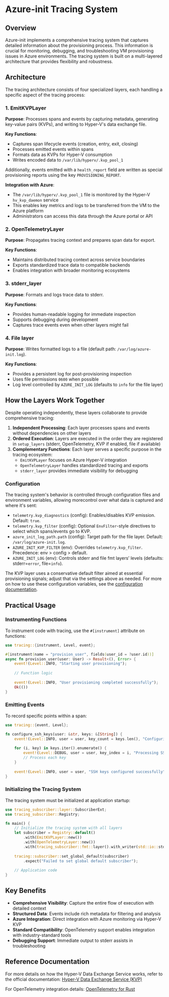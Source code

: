 # Azure-init Tracing System

## Overview

Azure-init implements a comprehensive tracing system that captures detailed information about the provisioning process.
This information is crucial for monitoring, debugging, and troubleshooting VM provisioning issues in Azure environments.
The tracing system is built on a multi-layered architecture that provides flexibility and robustness.

## Architecture

The tracing architecture consists of four specialized layers, each handling a specific aspect of the tracing process:

### 1. EmitKVPLayer

**Purpose**: Processes spans and events by capturing metadata, generating key-value pairs (KVPs), and writing to Hyper-V's data exchange file.

**Key Functions**:
- Captures span lifecycle events (creation, entry, exit, closing)
- Processes emitted events within spans
- Formats data as KVPs for Hyper-V consumption
- Writes encoded data to `/var/lib/hyperv/.kvp_pool_1`

Additionally, events emitted with a `health_report` field are written as special provisioning reports using the key `PROVISIONING_REPORT`.

**Integration with Azure**:
- The `/var/lib/hyperv/.kvp_pool_1` file is monitored by the Hyper-V `hv_kvp_daemon` service
- This enables key metrics and logs to be transferred from the VM to the Azure platform
- Administrators can access this data through the Azure portal or API

### 2. OpenTelemetryLayer

**Purpose**: Propagates tracing context and prepares span data for export.

**Key Functions**:
- Maintains distributed tracing context across service boundaries
- Exports standardized trace data to compatible backends
- Enables integration with broader monitoring ecosystems

### 3. stderr_layer

**Purpose**: Formats and logs trace data to stderr.

**Key Functions**:
- Provides human-readable logging for immediate inspection
- Supports debugging during development
- Captures trace events even when other layers might fail

### 4. File layer

**Purpose**: Writes formatted logs to a file (default path: `/var/log/azure-init.log`).

**Key Functions**:
- Provides a persistent log for post-provisioning inspection
- Uses file permissions `0600` when possible
- Log level controlled by `AZURE_INIT_LOG` (defaults to `info` for the file layer)

## How the Layers Work Together

Despite operating independently, these layers collaborate to provide comprehensive tracing:

1. **Independent Processing**: Each layer processes spans and events without dependencies on other layers
2. **Ordered Execution**: Layers are executed in the order they are registered in `setup_layers` (stderr, OpenTelemetry, KVP if enabled, file if available)
3. **Complementary Functions**: Each layer serves a specific purpose in the tracing ecosystem:
   - `EmitKVPLayer` focuses on Azure Hyper-V integration
   - `OpenTelemetryLayer` handles standardized tracing and exports
   - `stderr_layer` provides immediate visibility for debugging

### Configuration

The tracing system's behavior is controlled through configuration files and environment variables, allowing morecontrol over what data is captured and where it's sent:

- `telemetry.kvp_diagnostics` (config): Enables/disables KVP emission. Default: `true`.
- `telemetry.kvp_filter` (config): Optional `EnvFilter`-style directives to select which spans/events go to KVP.
- `azure_init_log_path.path` (config): Target path for the file layer. Default: `/var/log/azure-init.log`.
- `AZURE_INIT_KVP_FILTER` (env): Overrides `telemetry.kvp_filter`. Precedence: env > config > default.
- `AZURE_INIT_LOG` (env): Controls stderr and file fmt layers’ levels (defaults: stderr=`error`, file=`info`).

The KVP layer uses a conservative default filter aimed at essential provisioning signals; adjust that via the settings above as needed.
For more on how to use these configuration variables, see the [configuration documentation](./configuration.md#complete-configuration-example).

## Practical Usage

### Instrumenting Functions

To instrument code with tracing, use the `#[instrument]` attribute on functions:

```rust
use tracing::{instrument, Level, event};

#[instrument(name = "provision_user", fields(user_id = ?user.id))]
async fn provision_user(user: User) -> Result<(), Error> {
    event!(Level::INFO, "Starting user provisioning");
    
    // Function logic
    
    event!(Level::INFO, "User provisioning completed successfully");
    Ok(())
}
```

### Emitting Events

To record specific points within a span:

```rust
use tracing::{event, Level};

fn configure_ssh_keys(user: &str, keys: &[String]) {
    event!(Level::INFO, user = user, key_count = keys.len(), "Configuring SSH keys");
    
    for (i, key) in keys.iter().enumerate() {
        event!(Level::DEBUG, user = user, key_index = i, "Processing SSH key");
        // Process each key
    }
    
    event!(Level::INFO, user = user, "SSH keys configured successfully");
}
```

### Initializing the Tracing System

The tracing system must be initialized at application startup:

```rust
use tracing_subscriber::layer::SubscriberExt;
use tracing_subscriber::Registry;

fn main() {
    // Initialize the tracing system with all layers
    let subscriber = Registry::default()
        .with(EmitKVPLayer::new())
        .with(OpenTelemetryLayer::new())
        .with(tracing_subscriber::fmt::layer().with_writer(std::io::stderr));
    
    tracing::subscriber::set_global_default(subscriber)
        .expect("Failed to set global default subscriber");
    
    // Application code
}
```

## Key Benefits

- **Comprehensive Visibility**: Capture the entire flow of execution with detailed context
- **Structured Data**: Events include rich metadata for filtering and analysis
- **Azure Integration**: Direct integration with Azure monitoring via Hyper-V KVP
- **Standard Compatibility**: OpenTelemetry support enables integration with industry-standard tools
- **Debugging Support**: Immediate output to stderr assists in troubleshooting

## Reference Documentation

For more details on how the Hyper-V Data Exchange Service works, refer to the official documentation:
[Hyper-V Data Exchange Service (KVP)](https://learn.microsoft.com/en-us/virtualization/hyper-v-on-windows/reference/integration-services#hyper-v-data-exchange-service-kvp)

For OpenTelemetry integration details:
[OpenTelemetry for Rust](https://opentelemetry.io/docs/instrumentation/rust/)